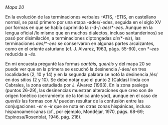 *Mapa 20*

En la evolución de las terminaciones verbales -ATIS, -ETIS, en castellano normal, se pasó primero por una etapa -ades/-edes, seguida en el siglo XV por formas en que se había suprimido la /-d-/: *aes*/\**-ees*. Aunque en la lengua oficial /lo mismo que en muchos dialectos, incluso santanderinos) se pasó por disimilación, a terminaciones diptongadas *ais*/\**-eis*), las terminaciones *aes*/\**-ees* se conservaron en algunas partes arcaizantes, como en el oriente asturiano (cf. J. Alvarez, 1963, págs. 55-60), con \**-ees* reducida a *-és*.

En mi encuesta pregunté las formas *cantáis, queréis* y del mapa 20 se puede ver que en la primera se escuchó la desinencia /-áes/ en tres localidades (2, 10 y 14) y en la segunda palabra se notó la desinencia /és/ en dos sitios (2 y 10). Se debe notar que el punto 2 (Caldas) linda con Cabrales, la zona estudiada por J. Álvarez (1963). 
En la zona pasiega (puntos 26-29), las desinencias muestran alteraciones que creo son de origen fonético (cerramiento de la tónica ante yod), aunque en el caso de *queréis* las formas con /í/ pueden resultar de la confusión entre las conjugaciones -*er* e -*ir* que se nota en otras zonas hispánicas, incluso hispanoamericanas (cf., por ejemplo, Mondéjar, 1970, págs. 68-69; Espinosa/Rosenblat, 1946, pág. 216). 